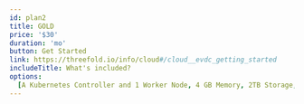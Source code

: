```yaml
---
id: plan2
title: GOLD
price: '$30'
duration: 'mo'
button: Get Started
link: https://threefold.io/info/cloud#/cloud__evdc_getting_started
includeTitle: What's included?
options:
  [A Kubernetes Controller and 1 Worker Node, 4 GB Memory, 2TB Storage, A Network Gateway]
---
```

